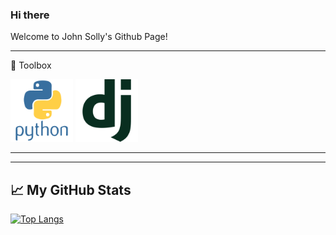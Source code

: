 ### Hi there
Welcome to John Solly's Github Page!




---

🧰 Toolbox

<img src="https://github.com/devicons/devicon/blob/master/icons/python/python-original-wordmark.svg" alt="Python Logo" width="100" height="100"/> <img src="https://github.com/devicons/devicon/blob/master/icons/django/django-plain.svg" alt="Django Logo" width="100" height="100"/>

---

---

## &#x1f4c8; My GitHub Stats

[![Top Langs](https://github-readme-stats.vercel.app/api/top-langs/?username=jsolly&hide=java&theme=radical&layout=compact)](https://github.com/anuraghazra/github-readme-stats)


<!--
**jsolly/jsolly** is a ✨ _special_ ✨ repository because its `README.md` (this file) appears on your GitHub profile.

Here are some ideas to get you started:

- 🔭 I’m currently working on ...
- 🌱 I’m currently learning ...
- 👯 I’m looking to collaborate on ...
- 🤔 I’m looking for help with ...
- 💬 Ask me about ...
- 📫 How to reach me: ...
- 😄 Pronouns: ...
- ⚡ Fun fact: ...

[![John's GitHub stats](https://github-readme-stats.vercel.app/api?username=jsolly&theme=radical&layout=compact)](https://github.com/anuraghazra/github-readme-stats)
-->
